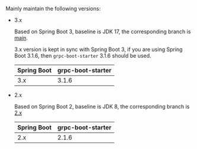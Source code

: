 Mainly maintain the following versions:

- 3.x

  Based on Spring Boot 3, baseline is JDK 17, the corresponding branch
  is [main](https://github.com/DanielLiu1123/grpc-starter/).

  3.x version is kept in sync with Spring Boot 3,
  if you are using Spring Boot 3.1.6, then `grpc-boot-starter` 3.1.6 should be used.

  | Spring Boot | grpc-boot-starter |
  |-------------|-------------------|
  | 3.x         | 3.1.6             |

- 2.x

  Based on Spring Boot 2, baseline is JDK 8, the corresponding branch
  is [2.x](https://github.com/DanielLiu1123/grpc-starter/tree/2.x)

  | Spring Boot | grpc-boot-starter |
  |-------------|-------------------|
  | 2.x         | 2.1.6             |
